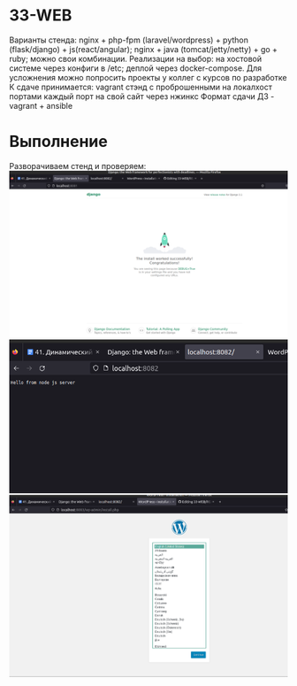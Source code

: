 # 33-WEB
Варианты стенда:
nginx + php-fpm (laravel/wordpress) + python (flask/django) + js(react/angular);
nginx + java (tomcat/jetty/netty) + go + ruby;
можно свои комбинации.
Реализации на выбор:
на хостовой системе через конфиги в /etc;
деплой через docker-compose.
Для усложнения можно попросить проекты у коллег с курсов по разработке
К сдаче принимается:
vagrant стэнд с проброшенными на локалхост портами
каждый порт на свой сайт
через нжинкс Формат сдачи ДЗ - vagrant + ansible

# Выполнение
Разворачиваем стенд и проверяем:
![alt text](https://github.com/GuliMari/33-WEB/blob/main/django.png)   
![alt text](https://github.com/GuliMari/33-WEB/blob/main/node.png)    
![alt text](https://github.com/GuliMari/33-WEB/blob/main/wordpress.png)
